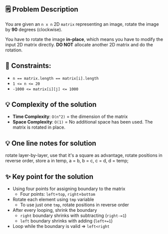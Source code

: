 ## 🗒️ Problem Description
You are given an `n x n` 2D `matrix` representing an image, rotate the image by **90** degrees (clockwise).

You have to rotate the image **in-place**, which means you have to modify the input 2D matrix directly. **DO NOT** allocate another 2D matrix and do the rotation.

## 📌 Constraints:

- `n == matrix.length == matrix[i].length`
- `1 <= n <= 20`
- `-1000 <= matrix[i][j] <= 1000`

## 💡 Complexity of the solution
- **Time Complexity**: `O(n^2)` = the dimension of the matrix
- **Space Complexity**: `O(1)` =  No additional space has been used. The matrix is rotated in place.

## 💡 One line notes for solution
rotate layer-by-layer, use that it's a square as advantage, rotate positions in reverse order, store a in temp, a = b, b = c, c = d, d = temp;

## ✨ Key point for the solution
- Using four points for assigning boundary to the matrix
  - Four points: `left`=`top`, `right`=`bottom`
- Rotate each element using `tmp` variable
  - To use just one `tmp`, rotate positions in reverse order
- After every looping, shrink the boundary
  - `right` boundary shrinks with subtracting (`right-=1`)
  - `left` boundary shrinks with adding (`left+=1`)
- Loop while the boundary is valid => `left<right`